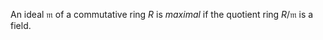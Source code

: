 An ideal $\mathfrak{m}$ of a commutative ring $R$ is *maximal* if the quotient ring $R / \mathfrak{m}$ is a field.
